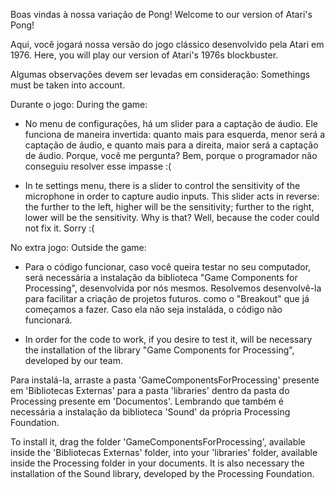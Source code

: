 Boas vindas à nossa variação de Pong!
Welcome to our version of Atari's Pong!

Aqui, você jogará nossa versão do jogo clássico desenvolvido pela Atari em 1976. 
Here, you will play our version of Atari's 1976s blockbuster.

Algumas observações devem ser levadas em consideração:
Somethings must be taken into account.

Durante o jogo:
During the game:

- No menu de configurações, há um slider para a captação de áudio. Ele funciona de maneira invertida: quanto
mais para esquerda, menor será a captação de áudio, e quanto mais para a direita, maior será a captação de áudio.
Porque, você me pergunta? Bem, porque o programador não conseguiu resolver esse impasse :(

- In te settings menu, there is a slider to control the sensitivity of the microphone in order to capture audio inputs. 
This slider acts in reverse: the further to the left, higher will be the sensitivity; further to the right, lower will be
the sensitivity. Why is that? Well, because the coder could not fix it. Sorry :(


No extra jogo:
Outside the game:

- Para o código funcionar, caso você queira testar no seu computador, será necessária a instalação da biblioteca
"Game Components for Processing", desenvolvida por nós mesmos. Resolvemos desenvolvê-la para facilitar a
criação de projetos futuros. como o "Breakout" que já começamos a fazer. Caso ela não seja instaláda, o código
não funcionará. 

- In order for the code to work, if you desire to test it, will be necessary the installation of the library "Game
Components for Processing", developed by our team.

Para instalá-la, arraste a pasta 'GameComponentsForProcessing' presente em 'Bibliotecas Externas' para a pasta
'libraries' dentro da pasta do Processing presente em 'Documentos'. Lembrando que também é necessária a
instalação da biblioteca 'Sound' da própria Processing Foundation.

To install it, drag the folder 'GameComponentsForProcessing', available inside the 'Bibliotecas Externas' folder, into 
your 'libraries' folder, available inside the Processing folder in your documents. It is also necessary the installation
of the Sound library, developed by the Processing Foundation.
